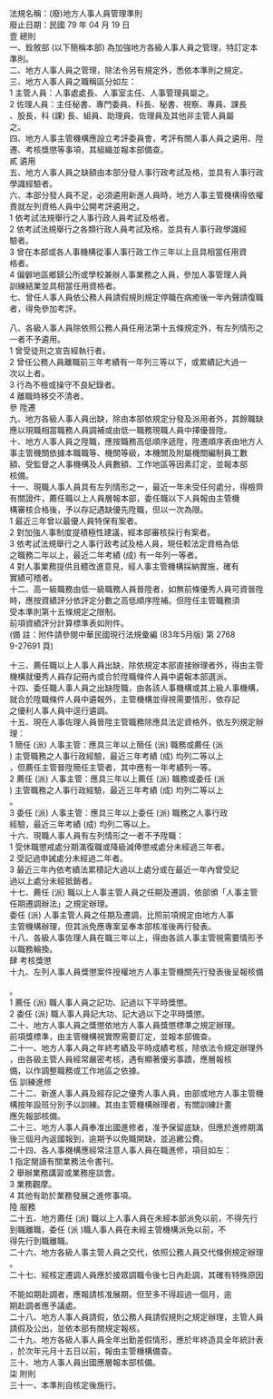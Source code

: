 法規名稱：(廢)地方人事人員管理準則  
廢止日期：民國 79 年 04 月 19 日  
壹 總則  
一、銓敘部 (以下簡稱本部) 為加強地方各級人事人員之管理，特訂定本  
準則。  
二、地方人事人員之管理，除法令另有規定外，悉依本準則之規定。  
三、地方人事人員之職稱區分如左：  
1 主管人員：人事處處長、人事室主任、人事管理員屬之。  
2 佐理人員：主任秘書、專門委員、科長、秘書、視察、專員、課長  
、股長，科 (課) 長、組員、助理員、佐理員及其他非主管人員屬  
之。  
四、地方人事主管機構應設立考評委員會，考評有關人事人員之遴用、陞  
遷、考核獎懲等事項，其組織並報本部備查。  
貳 遴用  
五、地方人事人員之缺額由本部分發人事行政考試及格，並具有人事行政  
學識經驗者。  
六、本部分發人員不足，必須遴用新進人員時，地方人事主管機構得依權  
責就左列資格人員中公開考評遴用之。  
1 依考試法規舉行之人事行政人員考試及格者。  
2 依考試法規舉行之各類行政人員考試及格，並具有人事行政學識經  
驗者。  
3 曾在本部或各人事機構從事人事行政工作三年以上且具相當任用資  
格者。  
4 偏僻地區鄉鎮公所或學校兼辦人事業務之人員，參加人事管理人員  
訓練結業並具相當任用資格者。  
七、曾任人事人員依公務人員請假規則規定停職在病癒後一年內聲請復職  
者，得免參加考評。  


八、各級人事人員除依照公務人員任用法第十五條規定外，有左列情形之  
一者不予遴用。  
1 曾受徒刑之宣告經執行者。  
2 曾任公務人員離職前三年考績有一年列三等以下，或累績記大過一  
次以上者。  
3 行為不檢或操守不良紀錄者。  
4 離職時移交不清者。  
參 陞遷  
九、地方各級人事人員出缺，除由本部依規定分發及派用者外，其餘職缺  
應以現職相當職務人員調補或由低一職務現職人員中擇優晉陞。  
十、地方人事人員之陞職，應按職務高低順序遞陞，陞遷順序表由地方人  
事主管機關依據本職職等、機關等級，本機關及附屬機關編制員工數  
額、受監督之人事機構及人員數額、工作地區等因素訂定，並報本部  
核備。  
十一、現職人事人員具有左列情形之一，最近一年未受任何處分，得檢齊  
有關證件，薦任職以上人員層報本部，委任職以下人員報由主管機  
構審核合格後，予以存記遇缺優先陞職，但以一次為限。  
1 最近三年曾以最優人員特保有案者。  
2 對加強人事制度提積極性建議，經本部審核採行有案者。  
3 依考試法規舉行之人事行政考試及格人員，現任較法定資格為低  
之職務二年以上，最近二年考績 (成) 有一年列一等者。  
4 對人事業務提供且體改進意見，經人事主管機構採納實施，確有  
實績可稽者。  
十二、高一級職務由低一級職務人員晉陞者，如無前條優秀人員可資晉陞  
時，應按資績評分依評定分數之高低順序陞補。但陞任主管職務須  
受本準則第十五條規定之限制。  
前項資績評分計算標準表如附件。  
(備 註：附件請參閱中華民國現行法規彙編 (83年5月版) 第 2768  
9-27691 頁)  


十三、薦任職以上人事人員出缺，除依規定本部直接辦理者外，得由主管  
機構就優秀人員存記冊內或合於陞職條件人員中遴報本部選派。  
十四、委任職人事人員之出缺陞職，由各該人事機構或其上級人事機構，  
就合於陞職條件人員中遴報外，主管機構並得視需要情形，依存記  
之優利人事人員中逕行遴調。  
十五、現在人事佐理人員晉陞主管職務除應具法定資格外，依左列規定辦  
理：  
1 簡任 (派) 人事主管：應具三年以上簡任 (派) 職務或薦任 (派  
) 主管職務之人事行政經驗，最近三年考績 (成) 均列二等以上  
，但薦任主管晉陞簡任主管者，其中應有一年考績列一等。  
2 薦任 (派) 人事主管：應具三年以上薦任 (派) 職務或委任 (派  
) 主管職務之人事行政經驗，最近三年考績 (成) 均列二等以上  
。  
3 委任 (派) 人事主管：應具三年以上委任 (派) 職務之人事行政  
經驗，最近三年考績 (成) 均列二等以上。  
十六、現職人事人員有左列情形之一者不予陞職：  
1 受休職懲戒處分期滿復職或降級減俸懲戒處分未經過三年者。  
2 受記過申誡處分未經過二年者。  
3 最近三年內依考績法累積記大過以上處分或在最近一年內曾受記  
過以上處分未經抵銷者。  
十七、薦任 (派) 職以上人事主管人員之任期及遷調，依部頒「人事主管  
任期遷調辦法」之規定辦理。  
委任 (派) 人事主管人員之任期及遷調，比照前項規定由地方人事  
主管機構辦理，但其派免應專案呈奉本部核准後再行發表。  
十八、各級人事佐理人員在職三年以上，得由各該人事主管視需要情形予  
以職務輪換。  
肆 考核獎懲  
十九、左列人事人員獎懲案件授權地方人事主管機關先行發表後呈報核備  


。  
1 薦任 (派) 職人事人員之記功、記過以下平時獎懲。  
2 委任 (派) 職人事人員記大功、記大過以下之平時獎懲。  
二十、地方人事人員之獎懲依地方人事人員獎懲標準之規定辦理。  
前項獎標準，由主管機構視實際需要訂定，並報本部備查。  
二十一、地方人事人員之年終考績及平時成績考核，除依法令規定辦理外  
，由各級主管人員經常嚴密考核，遇有顯著優劣事蹟，應層報核  
備，以作調整職務或工作地區之依據。  
伍 訓練進修  
二十二、新進人事人員及經存記之優秀人事人員，由部或地方人事主管機  
構按年設班分別予以訓練。其由主管機構辦理者，有關訓練計畫  
應先報部核備。  
二十三、地方人事人員奉准出國進修者，准予保留底缺，但應於進修期滿  
後三個月內返國報到，逾期予以免職開缺，並追繳公費。  
二十四、各人事機構應經常注意人事人員在職進修，項目如左：  
1 指定閱讀有關業務法令書刊。  
2 舉辦業務講習或業務座談會。  
3 業務觀摩。  
4 其他有助於業務發展之進修事項。  
陸 服務  
二十五、地方薦任 (派) 職以上人事人員在未經本部派免以前，不得先行  
到職離職，委任 (派 )職人事人員在未經主管機構派免以前，不  
得先行到職離職。  
二十六、地方各級人事主管人員之交代，依照公務人員交代條例規定辦理  
。  
二十七、經核定遷調人員應於接眾調職令後七日內赴調，其確有特殊原因  


不能如期赴調者，應報請核准展期，但至多不得超過一個月，逾  
期赴調者應予議處。  
二十八、地方人事人員請假，依公務人員請假規則之規定辦理，主管人員  
請假及公出，並依本部有關規定報核。  
二十九、地方各級人事人員全年出勤差假情形，應於年終造具全年統計表  
，於次年元月十五日以前，報由主管機構備查。  
三十、地方人事人員出國應層報本部核備。  
柒 附則  
三十一、本準則自核定後施行。  


